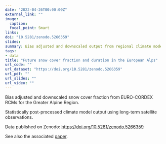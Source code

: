 ```yaml
---
date: "2022-04-26T00:00:00Z"
external_link: ""
image:
  caption: 
  focal_point: Smart
links:
doi: "10.5281/zenodo.5266359"
slides:
summary: Bias adjusted and downscaled output from regional climate models (RCMs) for the Greater Alpine Region using earth observation data.
tags:
- data
title: "Future snow cover fraction and duration in the European Alps"
url_code: ""
url_dataset: "https://doi.org/10.5281/zenodo.5266359"
url_pdf: ""
url_slides: ""
url_video: ""
---
```





Bias adjusted and downscaled snow cover fraction from EURO-CORDEX RCMs for the Greater Alpine Region.

Statistically post-processed climate model output using long-term satellite observations. 

Data published on Zenodo: https://doi.org/10.5281/zenodo.5266359



See also the associated [paper](/research/paper_future_alps/).

